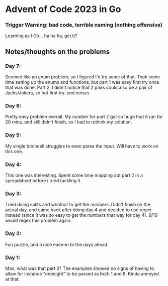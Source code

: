 # Advent of Code 2023 in Go
### Trigger Warning: bad code, terrible naming (nothing offensive)
Learning as I Go... ha ha ha, get it?

## Notes/thoughts on the problems
### Day 7:
Seemed like an enum problem, so I figured I'd try some of that. 
Took some time setting up the enums and functions, but part 1 was easy first try once that was done.
Part 2, I didn't notice that 2 pairs could also be a pair of Jacks/Jokers, so not first try. *sad noises*

### Day 6:
Pretty easy problem overall.
My number for part 2 got so huge that it ran for 20 mins, and still didn't finish, so I had to rethink my solution.

### Day 5:
My single braincell struggles to even parse the input. Will have to work on this one.

### Day 4:
This one was interesting. Spent some time mapping out part 2 in a spreadsheet before i tried tackling it.

### Day 3:
Tried doing splits and whatnot to get the numbers.
Didn't finish on the actual day, and came back after doing day 4 and decided to use regex instead (since it was so easy to get the numbers that way for day 4).
9/10 would regex this problem again.

### Day 2:
Fun puzzle, and a nice ease-in to the days ahead.

### Day 1:
Man, what was that part 2? 
The examples showed no signs of having to allow for instance "oneeight" to be parsed as both 1 and 8. Kinda annoyed at that.